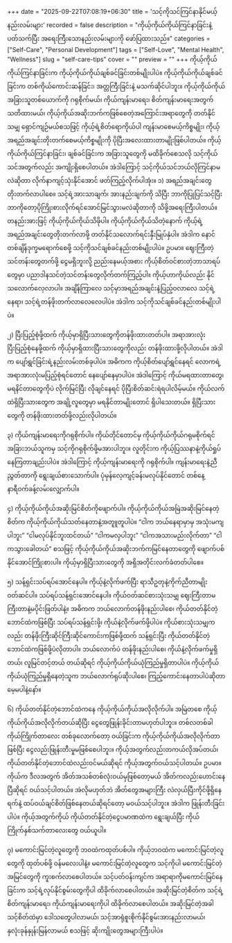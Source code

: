 +++
date = "2025-09-22T07:08:19+06:30"
title = 'သင့်ကိုသင်ကြင်နာနိုင်မယ့်နည်းလမ်းများ'
recorded = false
description = "ကိုယ့်ကိုယ်ကိုယ်ကြင်နာခြင်းနဲ့ ပတ်သက်ပြီး အရေးကြီးသောနည်းလမ်းများကို ဖော်ပြထားသည်။"
categories = ["Self-Care", "Personal Development"]
tags = ["Self-Love", "Mental Health", "Wellness"]
slug = "self-care-tips"
cover = ""
preview = ""
+++
ကိုယ့်ကိုယ်ကိုယ်ကြင်နာခြင်းက ကိုယ့်ကိုယ်ကိုယ်ချစ်ခင်ခြင်းတစ်မျိုးပါပဲ။ ကိုယ့်ကိုယ်ကိုယ်ချစ်ခင်ခြင်းက တစ်ကိုယ်ကောင်းဆန်ခြင်း၊ အတ္တကြီးခြင်းနဲ့ မသက်ဆိုင်ပါဘူး။ ကိုယ့်ကိုယ်ကိုယ်အခြားသူတစ်ယောက်ကို ဂရုစိုက်မယ်၊ ကိုယ်ကျန်းမာရေး၊ စိတ်ကျန်းမာရေးအတွက် သတိထားမယ်၊ ကိုယ့်ကိုယ်အဆိုးဘက်ကဖြစ်စေတဲ့အကြောင်းအရာတွေကို တတ်နိုင်သမျှ ရှောင်ကျဉ်မယ်စသဖြင့် ကိုယ့်ရဲ့စိတ်ရောကိုယ်ပါ ကျန်းမာစေမယ့်ကိစ္စမျိုး၊ ကိုယ့်အရည်အချင်းတိုးတက်စေမယ့်ကိစ္စမျိုးကို ပိုပြီးအလေးထားတာမျိုးဖြစ်ပါတယ်။ ကိုယ့်ကိုယ်ကိုယ်ကြင်နာခြင်း၊ ချစ်ခင်ခြင်းက အခြားသူတွေကို မထိခိုက်စေသလို သင့်ကိုယ်သင်အတွက်လည်း အကျိုးရှိစေပါတယ်။ အဲဒါကြောင့် သင့်ကိုယ်သင်ဘယ်လိုကြင်နာမလဲဆိုတာ လိုက်နာကျင့်သုံးနိုင်အောင် ဖတ်ကြည့်လိုက်ပါအုံး။
၁) အရည်အချင်းတွေတိုးတက်လာပါစေ။
သင့်ရဲ့အားသာချက်၊ အားနည်းချက်ကို သိပြီး ဘာကိုပြုပြင်သင့်ပြီး ဘာကိုတော့ပိုကြိုးစားလိုက်ရင်အောင်မြင်သွားမလဲဆိုတာကို သိဖို့အရေးကြီးပါတယ်။ တနည်းအားဖြင့် ကိုယ့်ကိုယ်ကိုယ်သိဖိုပါ။ ကိုယ့်ကိုယ်ကိုယ်သိတဲ့နောက် ကိုယ့်ရဲ့အရည်အချင်းတွေတိုးတက်လာဖို့ တတ်နိုင်သလောက်ရင်းနှီးမြုပ်နှံပါ။ အဲဒါက နောင်တစ်ချိန်ဒုက္ခမရောက်စေဖို့ သင့်ကိုသင်ချစ်ခင်နည်းတစ်မျိုးပါပဲ။ ဥပမာ။ ဈေးကြီးတဲ့သင်တန်းတွေတက်ဖို့ ငွေမရှိဘူးလို့ ညည်းနေမယ့်အစား ကိုယ့်စိတ်ဝင်စားတဲ့ဘာသာရပ်တွေမှာ ပညာဒါနသင်တဲ့သင်တန်းတွေလိုက်တက်ကြည့်ပါ။ ကိုယ့်ဟာကိုယ်လည်း နိုင်သလောက်လေ့လာပါ။ အချိန်ကြာလေ သင့်မှာအရည်အချင်းနဲ့ပြည့်ဝလာလေ သင့်ရဲ့နေရာ၊ သင့်ရဲ့တန်ဖိုးတက်လာလေလေပါပဲ။ အဲဒါက သင့်ကိုသင်ချစ်ခင်နည်းတစ်မျိုးပါပဲ။

၂) ပြီးပြည့်စုံဖို့ထက် ကိုယ့်မှာရှိပြီးသားတွေကိုတန်ဖိုးထားတတ်ပါ။
အရာအားလုံးပြီးပြည့်စုံနေဖို့ထက် ကိုယ့်မှာရှိထားပြီးသားတွေကိုလည်း တန်ဖိုးထားဖို့လိုပါတယ်။ အဲဒါက ပျော်ရွှင်ခြင်းရဲ့နည်းလမ်းတစ်ခုပါပဲ။ အဓိကက ကိုယ့်စိတ်ပျော်ရွှင်နေရင် လောကရဲ့အရာအားလုံးမပြည့်စုံရင်တောင် နေပျော်နေမှာပါပဲ။ အဲဒါကြောင့် ကိုယ်မရထားတာတွေ၊ မရနိင်တာတွေကိုပဲ လိုက်မြင်ပြီး လိုချင်နေရင် ပိုပြီးစိတ်ဆင်းရဲရပါလိမ့်မယ်။ ကိုယ်လက်ထဲရှိပြီးသားတွေက အချို့လူတွေမှာ မရနိုင်တာမျိုးတောင် ရှိပါသေးတယ်။ ရှိပြီးသားတွေကို တန်ဖိုးထားတတ်ဖို့လည်းလိုပါတယ်။

၃) ကိုယ်ကျန်းမာရေးကိုဂရုစိုက်ပါ။
ကိုယ်တိုင်တောင်မှ ကိုယ့်ကိုယ်ကိုယ်ဂရုမစိုက်ရင် အခြားဘယ်သူကမှ သင့်ကိုဂရုစိုက်ဖို့မအားပါဘူး။ လူတိုင်းက ကိုယ့်ပြဿနာနဲ့ကိုယ်ရှုပ်နေကြတာချည်းပါပဲ။ အဲဒါကြောင့် ကိုယ့်ကျန်းမာရေးကို ဂရုစိုက်ပါ။ ကျန်းမာရေးနဲ့ညီညွှတ်တာကို ရွေးချယ်စားသောက်ပါ။ ပုံမှန်လေ့ကျင့်ခန်းမလုပ်နိုင်တောင် တစ်နေ့နာရီဝက်ခန့်လမ်းလျှောက်ပါ။

၄) ကိုယ့်ကိုယ်ကိုယ်အဆိုးမြင်စိတ်ကိုဖျောက်ပါ။
ကိုယ့်ကိုယ်ကိုယ်အမြဲအဆိုးမြင်နေတဲ့စိတ်က ကိုယ့်ကိုယ်ကိုယ်သတ်နေတာနဲ့အတူူတူပါပဲ။ “ငါက ဘယ်နေရာမှာမှ အသုံးမကျပါဘူး” “ငါမလုပ်နိုင်ဘူးထင်တယ်” “ငါကမလှပါဘူး” “ငါကအသားမည်းလိုက်တာ” “ငါကသွားခေါတယ်” စသဖြင့် ကိုယ့်ကိုယ်ကိုယ်အဆိုးဘက်ကမြင်နေတာတွေကို ဖျောက်ပစ်နိုင်အောင်ကြိုးစားပါ။ ကိုယ့်မှာရှိပြီးသားတွေကို အရှိအတိုင်းလက်ခံတတ်ပါစေ။

၅) သန့်ရှင်းသပ်ရပ်အောင်နေပါ။
ကိုယ့်နဲ့လိုက်ဖက်ပြီး ရာသီဥတုနဲ့ကိုက်ညီတာမျိုး ဝတ်ဆင်ပါ။ သပ်ရပ်သန့်ရှင်းအောင်နေပါ။ ကိုယ်ဝတ်ဆင်စားသုံးသမျှ ဈေးကြီးတာမကြီးတာနဲ့မပိုင်းဖြတ်ပါနဲ့။ အဓိကက ဘယ်လောက်တန်ဖိုးနည်းပါစေ၊ ကိုယ်တတ်နိုင်တဲ့ဘောင်ထဲကဖြစ်ပြီး သပ်ရပ်သန့်ရှင်းဖို့၊ ကိုယ်နဲ့လိုက်ဖက်ဖို့ပါပဲ။ ကိုယ်စားသုံးသမျှကလည်း တန်ဖိုးကြီးဆိုင်ကြီးဆိုင်ကောင်းကဖြစ်ဖို့ထက် သန့်ရှင်းပြီး ကိုယ်တတ်နိုင်တဲ့ဘောင်ထဲကဖြစ်ဖို့ပဲလိုတာပါ။ ဘယ်လောက်ပဲ တန်ဖိုးနည်းပါစေ၊ ကိုယ်နဲ့လိုက်ဖက်မှုရှိတယ်၊ လူမြင်တင့်တယ် တယ်ဆိုရင် ကိုယ့်ကိုယ်ကိုယ်ယုံကြည်မှုရှိတာပါပဲ။ ကိုယ့်ကိုယ်ကိုယ်ယုံကြည်မှုရှိနေတဲ့သူက ဘယ်လောက်ရုပ်ဆိုးပါစေ၊ ကြည့်ကောင်းနေတာပါပဲဆိုတာ မေ့မပါနဲ့နော်။

၆) ကိုယ်တတ်နိုင်တဲ့ဘောင်ထဲကနေ ကိုယ့်ကိုယ်ကိုယ်အလိုလိုက်ပါ။
အမြဲတစေ ကိုယ့်ကိုယ်ကိုယ်အလိုလိုက်တယ်ဆိုပြီး ငွေတွေဖြုန်းခိုင်းတာမဟုတ်ပါဘူး။ တစ်လတစ်ခါ ကိုယ်ကြိုက်တာလေး တစ်ခုလောက်တော့ ဝယ်ခြင်းက ကိုယ့်ကိုယ်ကိုယ်အလိုလိုက်တာဖြစ်ပြီး ငွေလည်းဖြုန်းတီးမှုမဖြစ်စေပါဘူး။ ကိုယ့်အတွက်လည်းတကယ်လိုအပ်တယ်၊ ကိုယ်တတ်နိုင်တဲ့ဘောင်ထဲလည်းဝင်မယ်ဆိုရင် ကိုယ့်အတွက်ဝယ်သင့်ပါတယ်။ ဥပမာ။ ကိုယ်က ဒီလအတွက် အိတ်အသစ်တစ်လုံးဝယ်မှဖြစ်တော့မယ် အိတ်ကလည်းဟောင်းနေပြီဆိုရင် ဝယ်သင့်ပါတယ်။ အဲလိုမဟုတ်ဘဲ အိတ်တွေအများကြီး လဲလှယ်ပြီးကိုင်ဖို့ရှိနေရက်နဲ့ ထပ်ဝယ်ချင်စိတ်ဖြစ်နေတယ်ဆိုရင်တော့ မဝယ်သင့်ပါဘူး။ အဲဒါက ဖြုန်းတီးခြင်းပါပဲ။ ကိုယ့်အတွက်ကိုယ် ကိုယ်တတ်နိုင်တဲ့ငွေပမာဏထဲက ရွေးချယ်ပြီး ကိုယ်ကြိုက်နှစ်သက်တာလေးတွေ ဝယ်ယူပါ။

၇) မကောင်းမြင်တဲ့လူတွေကို ဘဝထဲကထုတ်ပစ်ပါ။
ကိုယ့်ဘဝထဲက မကောင်းမြင်တဲ့လူတွေကို ထုတ်ပစ်ဖို့ ဝန်မလေးပါနဲ့။ မကောင်းမြင်တဲ့လူတွေက သင့်ကိုပါ မကောင်းမြင်တဲ့အမြင်တွေကို ကူးစက်လာစေပါတယ်။ သင့်ပတ်ဝန်းကျင်က အရာရာကိုမကောင်းမြင်နေခြင်းက သင့်ရဲ့လုပ်နိုင်စွမ်းတွေကိုပါ ထိခိုက်လာစေပါတယ်။ အဆိုးမြင်တဲ့စိတ်က သင့်ရဲ့စိတ်ကျန်းမာရေး၊ ကိုယ်ကျန်းမာရေးကိုပါ ထိခိုက်လာစေပါတယ်။ အဆိုးမြင်တဲ့အခါ သင့်စိတ်ထဲမှာ ဒေါသတွေပါလာမယ်၊ သင့်အာရုံစူးစိုက်နိုင်စွမ်းအားနည်းလာမယ်၊ နှလုံးခုန်နှုန်းမြန်လာမယ် စသဖြင့် ဆိုးကျိုးတွေအများကြီးပါပဲ။ 